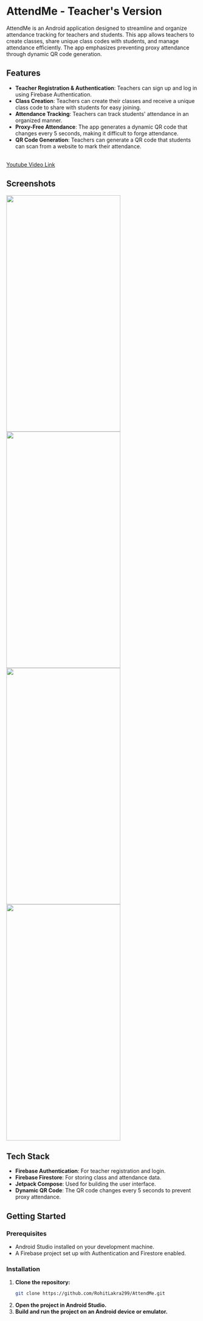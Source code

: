 # AttendMe - Teacher's Version

AttendMe is an Android application designed to streamline and organize attendance tracking for teachers and students. This app allows teachers to create classes, share unique class codes with students, and manage attendance efficiently. The app emphasizes preventing proxy attendance through dynamic QR code generation.

## Features

- **Teacher Registration & Authentication**: Teachers can sign up and log in using Firebase Authentication.
- **Class Creation**: Teachers can create their classes and receive a unique class code to share with students for easy joining.
- **Attendance Tracking**: Teachers can track students' attendance in an organized manner.
- **Proxy-Free Attendance**: The app generates a dynamic QR code that changes every 5 seconds, making it difficult to forge attendance.
- **QR Code Generation**: Teachers can generate a QR code that students can scan from a website to mark their attendance.

<br/>
<a href="https://youtu.be/HqsKadtjtLI">Youtube Video Link</a>
<br/>

## Screenshots

<div style="display:flex;flex-wrap:wrap;">
  <img src ="https://github.com/user-attachments/assets/5397bde6-8827-40f3-8329-2b2c5a9658d4" width="300px" height="620px"/>
  <img src ="https://github.com/user-attachments/assets/563f1a3f-962f-4415-8e59-9e30021f41be" width="300px" height="620px"/>
  <img src ="https://github.com/user-attachments/assets/ac0aa8d1-dbaf-48d0-a0a6-6819da31ea5e" width="300px" height="620px"/>
  <img src ="https://github.com/user-attachments/assets/dcef5c6d-8a5e-4ca5-bc14-0dbd595bab93" width="300px" height="620px"/>
</div>



## Tech Stack

- **Firebase Authentication**: For teacher registration and login.
- **Firebase Firestore**: For storing class and attendance data.
- **Jetpack Compose**: Used for building the user interface.
- **Dynamic QR Code**: The QR code changes every 5 seconds to prevent proxy attendance.

## Getting Started

### Prerequisites

- Android Studio installed on your development machine.
- A Firebase project set up with Authentication and Firestore enabled.

### Installation

1. **Clone the repository:**
   ```bash
   git clone https://github.com/RohitLakra299/AttendMe.git
2. **Open the project in Android Studio.**
3. **Build and run the project on an Android device or emulator.**
  
